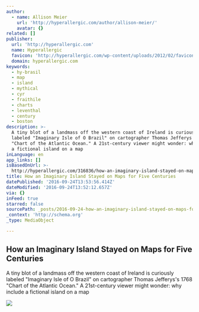 ```yaml
---
author:
  - name: Allison Meier
    url: 'http://hyperallergic.com/author/allison-meier/'
    avatar: {}
related: []
publisher:
  url: 'http://hyperallergic.com'
  name: Hyperallergic
  favicon: 'http://hyperallergic.com/wp-content/uploads/2012/02/favicon.ico'
  domain: hyperallergic.com
keywords:
  - hy-brasil
  - map
  - island
  - mythical
  - cyr
  - fraithile
  - charts
  - leventhal
  - century
  - boston
description: >-
  A tiny blot of a landmass off the western coast of Ireland is curiously
  labeled "Imaginary Isle of O Brazil" on cartographer Thomas Jefferys's 1768
  "Chart of the Atlantic Ocean." A 21st-century viewer might wonder: why include
  a fictional island on a map
inLanguage: en
app_links: []
isBasedOnUrl: >-
  http://hyperallergic.com/316836/how-an-imaginary-island-stayed-on-maps-for-five-centuries/
title: How an Imaginary Island Stayed on Maps for Five Centuries
datePublished: '2016-09-24T13:53:56.414Z'
dateModified: '2016-09-24T13:52:12.657Z'
via: {}
inFeed: true
starred: false
sourcePath: _posts/2016-09-24-how-an-imaginary-island-stayed-on-maps-for-five-centuries.md
_context: 'http://schema.org'
_type: MediaObject

---
```

<article style=""><h1>How an Imaginary Island Stayed on Maps for Five Centuries</h1><p>A tiny blot of a landmass off the western coast of Ireland is curiously labeled "Imaginary Isle of O Brazil" on cartographer Thomas Jefferys's 1768 "Chart of the Atlantic Ocean." A 21st-century viewer might wonder: why include a fictional island on a map</p><img src="http://hyperallergic.com/wp-content/uploads/2016/08/hybrasilinstallation.jpg" /></article>